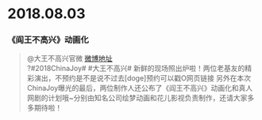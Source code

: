 # 2018.08.03

### 《阎王不高兴》动画化 
> @大王不高兴官微 [微博地址](https://weibo.com/6314406973/GsXlSjnEy)  
?#2018ChinaJoy# #大王不高兴# 新鲜的现场照出炉啦！两位老基友的精彩演出，不预约是不是说不过去[doge]预约可以戳O网页链接 另外在本次ChinaJoy曝光的最后，两位制作人还公布了《阎王不高兴》动画化和真人网剧的计划哦~分别由知名公司绘梦动画和花儿影视负责制作，还请大家多多期待啦！ ​​​​ 